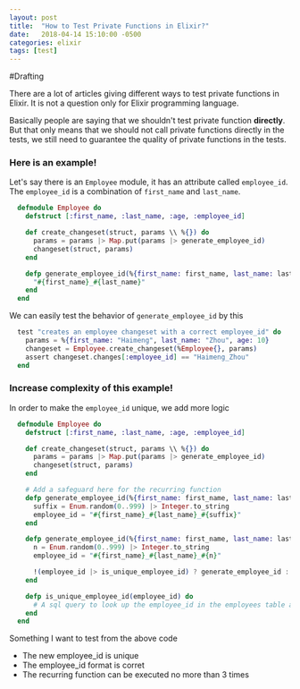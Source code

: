 ```yaml
---
layout: post
title:  "How to Test Private Functions in Elixir?"
date:   2018-04-14 15:10:00 -0500
categories: elixir
tags: [test]
---
```


#Drafting

There are a lot of articles giving different ways to test private functions in Elixir. It is not a question only for Elixir programming language.

Basically people are saying that we shouldn't test private function **directly**. But that only means that we should not call private functions directly in the tests, we still need to guarantee the quality of private functions in the tests.

### Here is an example!

Let's say there is an `Employee` module, it has an attribute called `employee_id`. The `employee_id` is a combination of `first_name` and `last_name`.

```elixir
  defmodule Employee do
    defstruct [:first_name, :last_name, :age, :employee_id]

    def create_changeset(struct, params \\ %{}) do
      params = params |> Map.put(params |> generate_employee_id)
      changeset(struct, params)
    end

    defp generate_employee_id(%{first_name: first_name, last_name: last_name})
      "#{first_name}_#{last_name}"
    end
  end
```

We can easily test the behavior of `generate_employee_id` by this

```elixir
  test "creates an employee changeset with a correct employee_id" do
    params = %{first_name: "Haimeng", last_name: "Zhou", age: 10}
    changeset = Employee.create_changeset(%Employee{}, params)
    assert changeset.changes[:employee_id] == "Haimeng_Zhou"
  end
```

### Increase complexity of this example!

In order to make the `employee_id` unique, we add more logic

```elixir
  defmodule Employee do
    defstruct [:first_name, :last_name, :age, :employee_id]

    def create_changeset(struct, params \\ %{}) do
      params = params |> Map.put(params |> generate_employee_id)
      changeset(struct, params)
    end

    # Add a safeguard here for the recurring function
    defp generate_employee_id(%{first_name: first_name, last_name: last_name}, n) when n >= 3 do
      suffix = Enum.random(0..999) |> Integer.to_string
      employee_id = "#{first_name}_#{last_name}_#{suffix}"
    end

    defp generate_employee_id(%{first_name: first_name, last_name: last_name}, n \\ 1)
      n = Enum.random(0..999) |> Integer.to_string
      employee_id = "#{first_name}_#{last_name}_#{n}"

      !(employee_id |> is_unique_employee_id) ? generate_employee_id : employee_id
    end

    defp is_unique_employee_id(employee_id) do
      # A sql query to look up the employee_id in the employees table and then return a boolean from this function
    end
  end
```

Something I want to test from the above code

* The new employee_id is unique
* The employee_id format is corret
* The recurring function can be executed no more than 3 times

